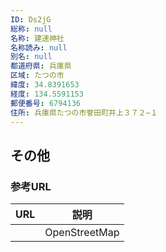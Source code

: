 ```yaml
---
ID: Ds2jG
総称: null
名称: 建速神社
名称読み: null
別名: null
都道府県: 兵庫県
区域: たつの市
緯度: 34.8391653
経度: 134.5591153
郵便番号: 6794136
住所: 兵庫県たつの市誉田町井上３７２−１
---
```


## その他

### 参考URL

| URL | 説明          |
| --- | ------------- |
|     | OpenStreetMap |
